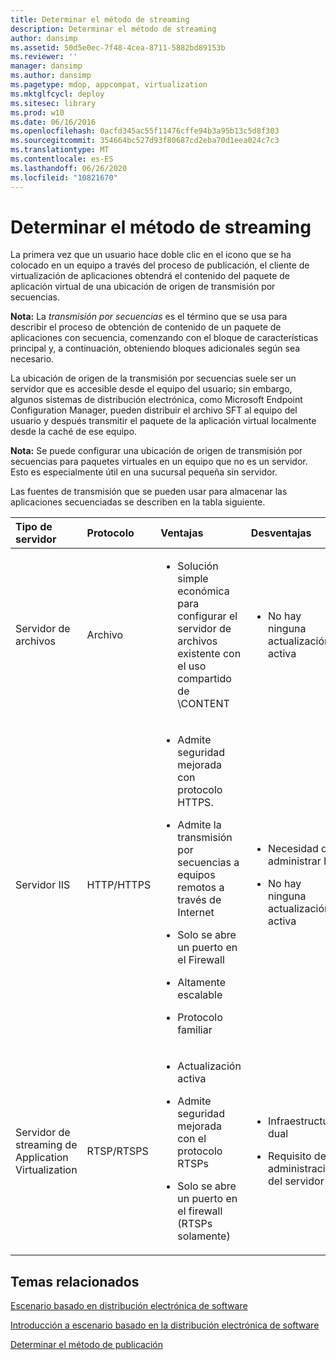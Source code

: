 ```yaml
---
title: Determinar el método de streaming
description: Determinar el método de streaming
author: dansimp
ms.assetid: 50d5e0ec-7f48-4cea-8711-5882bd89153b
ms.reviewer: ''
manager: dansimp
ms.author: dansimp
ms.pagetype: mdop, appcompat, virtualization
ms.mktglfcycl: deploy
ms.sitesec: library
ms.prod: w10
ms.date: 06/16/2016
ms.openlocfilehash: 0acfd345ac55f11476cffe94b3a95b13c5d8f303
ms.sourcegitcommit: 354664bc527d93f80687cd2eba70d1eea024c7c3
ms.translationtype: MT
ms.contentlocale: es-ES
ms.lasthandoff: 06/26/2020
ms.locfileid: "10821670"
---
```

# Determinar el método de streaming


La primera vez que un usuario hace doble clic en el icono que se ha colocado en un equipo a través del proceso de publicación, el cliente de virtualización de aplicaciones obtendrá el contenido del paquete de aplicación virtual de una ubicación de origen de transmisión por secuencias.

**Nota:** 
 La *transmisión por secuencias* es el término que se usa para describir el proceso de obtención de contenido de un paquete de aplicaciones con secuencia, comenzando con el bloque de características principal y, a continuación, obteniendo bloques adicionales según sea necesario.

 

La ubicación de origen de la transmisión por secuencias suele ser un servidor que es accesible desde el equipo del usuario; sin embargo, algunos sistemas de distribución electrónica, como Microsoft Endpoint Configuration Manager, pueden distribuir el archivo SFT al equipo del usuario y después transmitir el paquete de la aplicación virtual localmente desde la caché de ese equipo.

**Nota:**  Se puede configurar una ubicación de origen de transmisión por secuencias para paquetes virtuales en un equipo que no es un servidor. Esto es especialmente útil en una sucursal pequeña sin servidor.

 

Las fuentes de transmisión que se pueden usar para almacenar las aplicaciones secuenciadas se describen en la tabla siguiente.

<table>
<colgroup>
<col width="20%" />
<col width="20%" />
<col width="20%" />
<col width="20%" />
<col width="20%" />
</colgroup>
<thead>
<tr class="header">
<th align="left">Tipo de servidor</th>
<th align="left">Protocolo</th>
<th align="left">Ventajas</th>
<th align="left">Desventajas</th>
<th align="left">Vínculos</th>
</tr>
</thead>
<tbody>
<tr class="odd">
<td align="left"><p>Servidor de archivos</p></td>
<td align="left"><p>Archivo</p></td>
<td align="left"><ul>
<li><p>Solución simple económica para configurar el servidor de archivos existente con el uso compartido de \CONTENT</p></li>
</ul></td>
<td align="left"><ul>
<li><p>No hay ninguna actualización activa</p></li>
</ul></td>
<td align="left"><p><a href="how-to-configure-the-file-server.md" data-raw-source="[How to Configure the File Server](how-to-configure-the-file-server.md)">Cómo configurar el servidor de archivos</a></p></td>
</tr>
<tr class="even">
<td align="left"><p>Servidor IIS</p></td>
<td align="left"><p>HTTP/HTTPS</p></td>
<td align="left"><ul>
<li><p>Admite seguridad mejorada con protocolo HTTPS.</p></li>
<li><p>Admite la transmisión por secuencias a equipos remotos a través de Internet</p></li>
<li><p>Solo se abre un puerto en el Firewall</p></li>
<li><p>Altamente escalable</p></li>
<li><p>Protocolo familiar</p></li>
</ul></td>
<td align="left"><ul>
<li><p>Necesidad de administrar IIS</p></li>
<li><p>No hay ninguna actualización activa</p></li>
</ul></td>
<td align="left"><p><a href="how-to-configure-the-server-for-iis.md" data-raw-source="[How to Configure the Server for IIS](how-to-configure-the-server-for-iis.md)">Cómo configurar el servidor para IIS</a></p></td>
</tr>
<tr class="odd">
<td align="left"><p>Servidor de streaming de Application Virtualization</p></td>
<td align="left"><p>RTSP/RTSPS</p></td>
<td align="left"><ul>
<li><p>Actualización activa</p></li>
<li><p>Admite seguridad mejorada con el protocolo RTSPs</p></li>
<li><p>Solo se abre un puerto en el firewall (RTSPs solamente)</p></li>
</ul></td>
<td align="left"><ul>
<li><p>Infraestructura dual</p></li>
<li><p>Requisito de la administración del servidor</p></li>
</ul></td>
<td align="left"><p><a href="how-to-configure-the-application-virtualization-management-servers.md" data-raw-source="[How to Configure the Application Virtualization Management Servers](how-to-configure-the-application-virtualization-management-servers.md)">Cómo configurar los servidores de administración de virtualización de aplicaciones</a></p></td>
</tr>
</tbody>
</table>

 

## Temas relacionados


[Escenario basado en distribución electrónica de software](electronic-software-distribution-based-scenario.md)

[Introducción a escenario basado en la distribución electrónica de software](electronic-software-distribution-based-scenario-overview.md)

[Determinar el método de publicación](determine-your-publishing-method.md)

 

 





